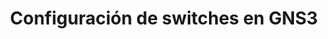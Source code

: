 ---
title: Configuración de switches en GNS3
menu:
  sidebar:
    name: Configuración de switches en GNS3
    identifier: switches:gns3
    parent: redes
    weight: 0
---